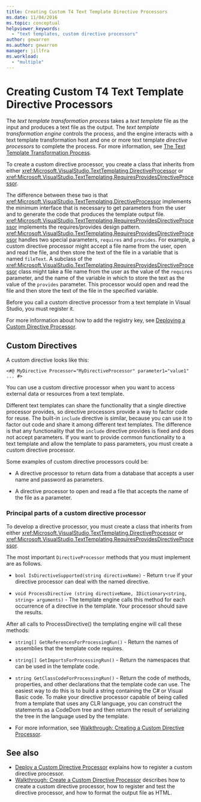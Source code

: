 ```yaml
---
title: Creating Custom T4 Text Template Directive Processors
ms.date: 11/04/2016
ms.topic: conceptual
helpviewer_keywords:
  - "text templates, custom directive processors"
author: gewarren
ms.author: gewarren
manager: jillfra
ms.workload:
  - "multiple"
---
```

# Creating Custom T4 Text Template Directive Processors

The *text template transformation process* takes a *text template* file as the input and produces a text file as the output. The *text template transformation engine* controls the process, and the engine interacts with a text template transformation host and one or more text template *directive processors* to complete the process. For more information, see [The Text Template Transformation Process](../modeling/the-text-template-transformation-process.md).

To create a custom directive processor, you create a class that inherits from either <xref:Microsoft.VisualStudio.TextTemplating.DirectiveProcessor> or <xref:Microsoft.VisualStudio.TextTemplating.RequiresProvidesDirectiveProcessor>.

The difference between these two is that <xref:Microsoft.VisualStudio.TextTemplating.DirectiveProcessor> implements the minimum interface that is necessary to get parameters from the user and to generate the code that produces the template output file. <xref:Microsoft.VisualStudio.TextTemplating.RequiresProvidesDirectiveProcessor> implements the requires/provides design pattern. <xref:Microsoft.VisualStudio.TextTemplating.RequiresProvidesDirectiveProcessor> handles two special parameters, `requires` and `provides`.  For example, a custom directive processor might accept a file name from the user, open and read the file, and then store the text of the file in a variable that is named `fileText`. A subclass of the <xref:Microsoft.VisualStudio.TextTemplating.RequiresProvidesDirectiveProcessor> class might take a file name from the user as the value of the `requires` parameter, and the name of the variable in which to store the text as the value of the `provides` parameter. This processor would open and read the file and then store the text of the file in the specified variable.

Before you call a custom directive processor from a text template in Visual Studio, you must register it.

For more information about how to add the registry key, see [Deploying a Custom Directive Processor](../modeling/deploying-a-custom-directive-processor.md).

## Custom Directives

A custom directive looks like this:

`<#@ MyDirective Processor="MyDirectiveProcessor" parameter1="value1" ... #>`

You can use a custom directive processor when you want to access external data or resources from a text template.

Different text templates can share the functionality that a single directive processor provides, so directive processors provide a way to factor code for reuse. The built-in `include` directive is similar, because you can use it to factor out code and share it among different text templates. The difference is that any functionality that the `include` directive provides is fixed and does not accept parameters. If you want to provide common functionality to a text template and allow the template to pass parameters, you must create a custom directive processor.

Some examples of custom directive processors could be:

-   A directive processor to return data from a database that accepts a user name and password as parameters.

-   A directive processor to open and read a file that accepts the name of the file as a parameter.

### Principal parts of a custom directive processor

To develop a directive processor, you must create a class that inherits from either <xref:Microsoft.VisualStudio.TextTemplating.DirectiveProcessor> or <xref:Microsoft.VisualStudio.TextTemplating.RequiresProvidesDirectiveProcessor>.

The most important `DirectiveProcessor` methods that you must implement are as follows.

-   `bool IsDirectiveSupported(string directiveName)` - Return `true` if your directive processor can deal with the named directive.

-   `void ProcessDirective (string directiveName, IDictionary<string, string> arguments)` - The template engine calls this method for each occurrence of a directive in the template. Your processor should save the results.

After all calls to ProcessDirective() the templating engine will call these methods:

-   `string[] GetReferencesForProcessingRun()` - Return the names of assemblies that the template code requires.

-   `string[] GetImportsForProcessingRun()` - Return the namespaces that can be used in the template code.

-   `string GetClassCodeForProcessingRun()` - Return the code of methods, properties, and other declarations that the template code can use. The easiest way to do this is to build a string containing the C# or Visual Basic code. To make your directive processor capable of being called from a template that uses any CLR language, you can construct the statements as a CodeDom tree and then return the result of serializing the tree in the language used by the template.

-   For more information, see [Walkthrough: Creating a Custom Directive Processor](../modeling/walkthrough-creating-a-custom-directive-processor.md).

## See also

- [Deploy a Custom Directive Processor](../modeling/deploying-a-custom-directive-processor.md) explains how to register a custom directive processor.
- [Walkthrough: Create a Custom Directive Processor](../modeling/walkthrough-creating-a-custom-directive-processor.md) describes how to create a custom directive processor, how to register and test the directive processor, and how to format the output file as HTML.